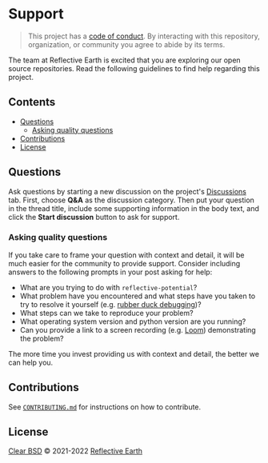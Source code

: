 # Support

> This project has a [code of conduct][conduct].
> By interacting with this repository, organization, or community you agree to
> abide by its terms.

The team at Reflective Earth is excited that you are exploring our open source
repositories. Read the following guidelines to find help regarding this project.

## Contents

*   [Questions](#questions)
    *   [Asking quality questions](#asking-quality-questions)
*   [Contributions](#contributions)
*   [License](#license)

## Questions

Ask questions by starting a new discussion on the project's
[Discussions][discussions] tab. First, choose **Q&A**
as the discussion category. Then put your question in the thread title,
include some supporting information in the body text, and click the **Start
discussion** button to ask for support.

### Asking quality questions

If you take care to frame your question with context and detail, it will be much
easier for the community to provide support. Consider including answers
to the following prompts in your post asking for help:

* What are you trying to do with `reflective-potential`?
* What problem have you encountered and what steps have you taken to try to
  resolve it yourself (e.g. [rubber duck debugging][rubberduck])?
* What steps can we take to reproduce your problem?
* What operating system version and python version are you running?
* Can you provide a link to a screen recording (e.g. [Loom][loom]) demonstrating
  the problem?

The more time you invest providing us with context and detail, the better we can
help you.

## Contributions

See [`CONTRIBUTING.md`][contributing] for instructions on how to contribute.

## License

[Clear BSD][license] © 2021-2022 [Reflective Earth][author]

<!-- Definitions -->

[author]: https://www.reflectiveearth.org
[conduct]: CODE_OF_CONDUCT.md
[contributing]: CONTRIBUTING.md
[discussions]: https://github.com/ReflectiveEarth/reflective-potential/discussions
[license]: LICENSE.md
[rubberduck]: https://rubberduckdebugging.com
[loom]: https://loom.com
